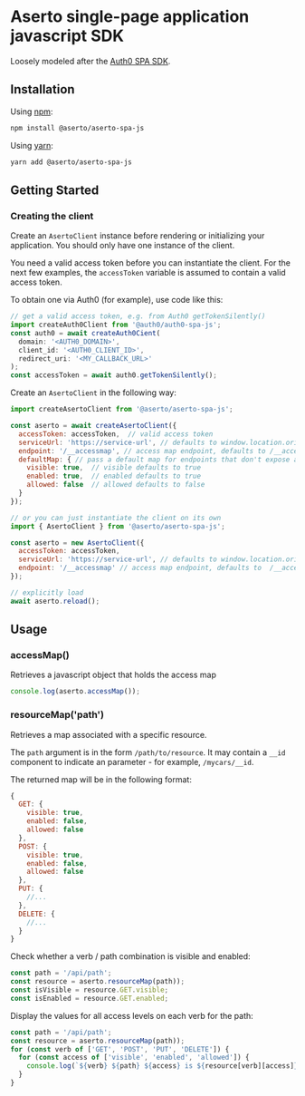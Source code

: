 # Aserto single-page application javascript SDK

Loosely modeled after the [Auth0 SPA SDK](https://github.com/auth0/auth0-spa-js).

## Installation

Using [npm](https://npmjs.org):

```sh
npm install @aserto/aserto-spa-js
```

Using [yarn](https://yarnpkg.com):

```sh
yarn add @aserto/aserto-spa-js
```

## Getting Started

### Creating the client

Create an `AsertoClient` instance before rendering or initializing your application. You should only have one instance of the client.

You need a valid access token before you can instantiate the client. For 
the next few examples, the `accessToken` variable is assumed to contain a 
valid access token. 

To obtain one via Auth0 (for example), use code like this:

```js
// get a valid access token, e.g. from Auth0 getTokenSilently()
import createAuth0Client from '@auth0/auth0-spa-js';
const auth0 = await createAuth0Cient(
  domain: '<AUTH0_DOMAIN>',
  client_id: '<AUTH0_CLIENT_ID>',
  redirect_uri: '<MY_CALLBACK_URL>'
);
const accessToken = await auth0.getTokenSilently();
```

Create an `AsertoClient` in the following way:

```js
import createAsertoClient from '@aserto/aserto-spa-js';

const aserto = await createAsertoClient({
  accessToken: accessToken,  // valid access token
  serviceUrl: 'https://service-url', // defaults to window.location.origin
  endpoint: '/__accessmap', // access map endpoint, defaults to /__accessmap
  defaultMap: { // pass a default map for endpoints that don't expose a map
    visible: true,  // visible defaults to true
    enabled: true,  // enabled defaults to true
    allowed: false  // allowed defaults to false
  }
});

// or you can just instantiate the client on its own
import { AsertoClient } from '@aserto/aserto-spa-js';

const aserto = new AsertoClient({
  accessToken: accessToken,
  serviceUrl: 'https://service-url', // defaults to window.location.origin
  endpoint: '/__accessmap' // access map endpoint, defaults to  /__accessmap
});

// explicitly load 
await aserto.reload();
```

## Usage 

### accessMap() 

Retrieves a javascript object that holds the access map

```js
console.log(aserto.accessMap());
```

### resourceMap('path')

Retrieves a map associated with a specific resource.

The `path` argument is in the form `/path/to/resource`. It may contain a `__id` component to indicate an parameter - for example, `/mycars/__id`.

The returned map will be in the following format: 
```js
{
  GET: {
    visible: true,
    enabled: false,
    allowed: false
  },
  POST: {
    visible: true,
    enabled: false,
    allowed: false
  },
  PUT: {
    //...
  },
  DELETE: {
    //...
  }
}
```

Check whether a verb / path combination is visible and enabled:
```js
const path = '/api/path';
const resource = aserto.resourceMap(path));
const isVisible = resource.GET.visible;
const isEnabled = resource.GET.enabled;
```

Display the values for all access levels on each verb for the path:
```js
const path = '/api/path';
const resource = aserto.resourceMap(path));
for (const verb of ['GET', 'POST', 'PUT', 'DELETE']) {
  for (const access of ['visible', 'enabled', 'allowed']) {
    console.log(`${verb} ${path} ${access} is ${resource[verb][access]}`);
  }
}
```

